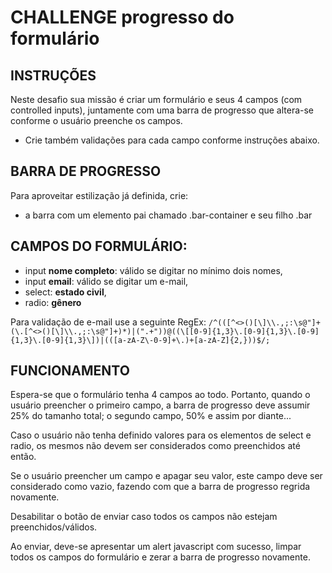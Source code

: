 # CHALLENGE progresso do formulário

## INSTRUÇÕES
Neste desafio sua missão é criar um formulário e seus 4 campos (com controlled inputs), juntamente com uma barra de progresso que altera-se conforme o usuário preenche os campos.

- Crie também validações para cada campo conforme instruções abaixo.

## BARRA DE PROGRESSO
Para aproveitar estilização já definida, crie:
- a barra com um elemento pai chamado .bar-container e seu filho .bar

## CAMPOS DO FORMULÁRIO:
- input __nome completo__: válido se digitar no mínimo dois nomes,
- input __email__: válido se digitar um e-mail,
- select: __estado civil__,
- radio: __gênero__

Para validação de e-mail use a seguinte RegEx: ```/^(([^<>()[\]\\.,;:\s@"]+(\.[^<>()[\]\\.,;:\s@"]+)*)|(".+"))@((\[[0-9]{1,3}\.[0-9]{1,3}\.[0-9]{1,3}\.[0-9]{1,3}\])|(([a-zA-Z\-0-9]+\.)+[a-zA-Z]{2,}))$/;```

## FUNCIONAMENTO
Espera-se que o formulário tenha 4 campos ao todo. Portanto, quando o usuário preencher o primeiro campo, a barra de progresso deve assumir 25% do tamanho total; o segundo campo, 50% e assim por diante...

Caso o usuário não tenha definido valores para os elementos de select e radio, os mesmos não devem ser considerados como preenchidos até então.

Se o usuário preencher um campo e apagar seu valor, este campo deve ser considerado como vazio, fazendo com que a barra de progresso regrida novamente.

Desabilitar o botão de enviar caso todos os campos não estejam preenchidos/válidos.

Ao enviar, deve-se apresentar um alert javascript com sucesso, limpar todos os campos do formulário e zerar a barra de progresso novamente.
